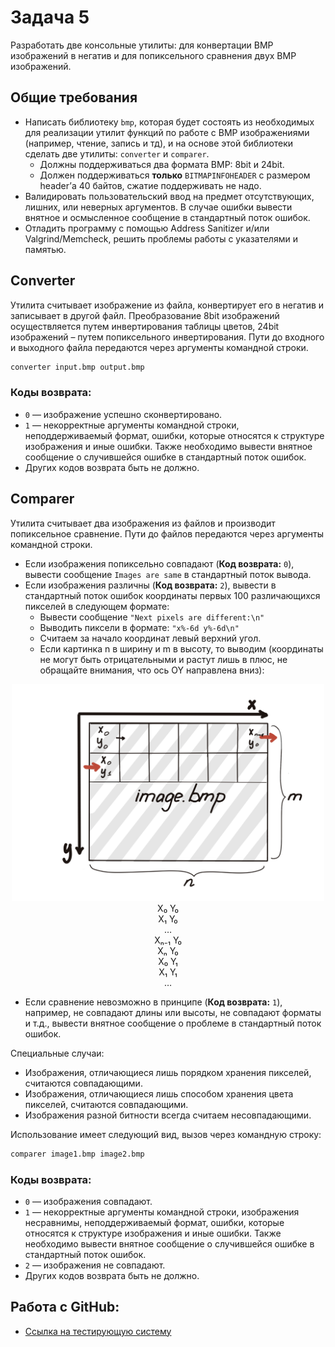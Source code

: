 # Задача 5

Разработать две консольные утилиты: для конвертации BMP изображений в негатив и для попиксельного сравнения двух BMP изображений.

## Общие требования

- Написать библиотеку `bmp`, которая будет состоять из необходимых для реализации утилит функций по работе с BMP изображениями (например, чтение, запись и тд), и на основе этой библиотеки сделать две утилиты: `converter` и `comparer`.
    - Должны поддерживаться два формата BMP: 8bit и 24bit.
    - Должен поддерживаться **только** `BITMAPINFOHEADER` с размером header’а 40 байтов, сжатие поддерживать не надо.
- Валидировать пользовательский ввод на предмет отсутствующих, лишних, или неверных аргументов.
В случае ошибки вывести внятное и осмысленное сообщение в стандартный поток ошибок.
- Отладить программу с помощью Address Sanitizer и/или Valgrind/Memcheck, решить проблемы работы с указателями и памятью.

## Converter

Утилита считывает изображение из файла, конвертирует его в негатив и записывает в другой файл.
Преобразование 8bit изображений осуществляется путем инвертирования таблицы цветов, 24bit изображений – путем попиксельного инвертирования.
Пути до входного и выходного файла передаются через аргументы командной строки.

```sh
converter input.bmp output.bmp
```

### Коды возврата:

- `0` — изображение успешно сконвертировано.
- `1` — некорректные аргументы командной строки, неподдерживаемый формат, ошибки, которые относятся к структуре изображения и иные ошибки.
Также необходимо вывести внятное сообщение о случившейся ошибке в стандартный поток ошибок.
- Других кодов возврата быть не должно.

## Comparer

Утилита считывает два изображения из файлов и производит попиксельное сравнение.
Пути до файлов передаются через аргументы командной строки.

- Если изображения попиксельно совпадают (**Код возврата:** `0`), вывести сообщение `Images are same` в стандартный поток вывода.
- Если изображения различны (**Код возврата:** `2`), вывести в стандартный поток ошибок координаты первых 100 различающихся пикселей в следующем формате:
  - Вывести сообщение `"Next pixels are different:\n"`
  - Выводить пиксели в формате: `"x%-6d y%-6d\n"`
  - Считаем за начало координат левый верхний угол.
  - Если картинка n в ширину и m в высоту, то выводим (координаты не могут быть отрицательными и растут лишь в плюс, не обращайте внимания, что ось OY направлена вниз):

<p align="center">
  <img src="images/bmp.jpg" width="500"> </br>
  X₀ Y₀ </br>
  X₁ Y₀ </br>
   … </br>
  Xₙ₋₁ Y₀ </br>
  Xₙ  Y₀ </br>
  X₀ Y₁ </br>
  X₁ Y₁ </br>
  … </br>
</p>

- Если сравнение невозможно в принципе (**Код возврата:** `1`), например, не совпадают длины или высоты, не совпадают форматы и т.д., вывести внятное сообщение о проблеме в стандартный поток ошибок.

Специальные случаи:
- Изображения, отличающиеся лишь порядком хранения пикселей, считаются совпадающими.
- Изображения, отличающиеся лишь способом хранения цвета пикселей, считаются совпадающими.
- Изображения разной битности всегда считаем несовпадающими.

Использование имеет следующий вид, вызов через командную строку:

```sh
comparer image1.bmp image2.bmp
```
### Коды возврата:

- `0` — изображения совпадают.
- `1` — некорректные аргументы командной строки, изображения несравнимы, неподдерживаемый формат, ошибки, которые относятся к структуре изображения и иные ошибки.
Также необходимо вывести внятное сообщение о случившейся ошибке в стандартный поток ошибок.
- `2` — изображения не совпадают.
- Других кодов возврата быть не должно.

## Работа с GitHub:
- [Ссылка на тестирующую систему](https://github.com/spbu-coding-2024/5-grading-system)

